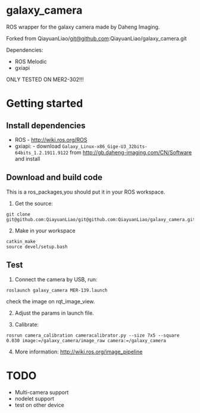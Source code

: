 # galaxy_camera
ROS wrapper for the galaxy camera made by Daheng Imaging.

Forked from QiayuanLiao/git@github.com:QiayuanLiao/galaxy_camera.git

Dependencies:
- ROS Melodic
- gxiapi

ONLY TESTED ON MER2-302!!!

# Getting started 
## Install dependencies
- ROS - http://wiki.ros.org/ROS
- gxiapi: - download `Galaxy_Linux-x86_Gige-U3_32bits-64bits_1.2.1911.9122` from 
http://gb.daheng-imaging.com/CN/Software and install

## Download and build code
This is a ros_packages,you should put it in your ROS workspace.
1. Get the source:
```
git clone git@github.com:QiayuanLiao/git@github.com:QiayuanLiao/galaxy_camera.git
```
2. Make in your workspace
```
catkin_make
source devel/setup.bash
```
## Test
1. Connect the camera by USB, run:
```
roslaunch galaxy_camera MER-139.launch
```
check the image on rqt_image_view.

2. Adjust the params in launch file.


3. Calibrate:
```
rosrun camera_calibration cameracalibrator.py --size 7x5 --square 0.030 image:=/galaxy_camera/image_raw camera:=/galaxy_camera
```

4. More information:
http://wiki.ros.org/image_pipeline

# TODO
- Multi-camera support
- nodelet support
- test on other device
